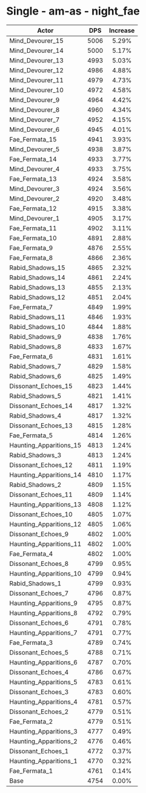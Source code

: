 # Single - am-as - night_fae
| Actor | DPS | Increase |
|---|:---:|:---:|
|Mind_Devourer_15|5006|5.29%|
|Mind_Devourer_14|5000|5.17%|
|Mind_Devourer_13|4993|5.03%|
|Mind_Devourer_12|4986|4.88%|
|Mind_Devourer_11|4979|4.73%|
|Mind_Devourer_10|4972|4.58%|
|Mind_Devourer_9|4964|4.42%|
|Mind_Devourer_8|4960|4.34%|
|Mind_Devourer_7|4952|4.15%|
|Mind_Devourer_6|4945|4.01%|
|Fae_Fermata_15|4941|3.93%|
|Mind_Devourer_5|4938|3.87%|
|Fae_Fermata_14|4933|3.77%|
|Mind_Devourer_4|4933|3.75%|
|Fae_Fermata_13|4924|3.58%|
|Mind_Devourer_3|4924|3.56%|
|Mind_Devourer_2|4920|3.48%|
|Fae_Fermata_12|4915|3.38%|
|Mind_Devourer_1|4905|3.17%|
|Fae_Fermata_11|4902|3.11%|
|Fae_Fermata_10|4891|2.88%|
|Fae_Fermata_9|4876|2.55%|
|Fae_Fermata_8|4866|2.36%|
|Rabid_Shadows_15|4865|2.32%|
|Rabid_Shadows_14|4861|2.24%|
|Rabid_Shadows_13|4855|2.13%|
|Rabid_Shadows_12|4851|2.04%|
|Fae_Fermata_7|4849|1.99%|
|Rabid_Shadows_11|4846|1.93%|
|Rabid_Shadows_10|4844|1.88%|
|Rabid_Shadows_9|4838|1.76%|
|Rabid_Shadows_8|4833|1.67%|
|Fae_Fermata_6|4831|1.61%|
|Rabid_Shadows_7|4829|1.58%|
|Rabid_Shadows_6|4825|1.49%|
|Dissonant_Echoes_15|4823|1.44%|
|Rabid_Shadows_5|4821|1.41%|
|Dissonant_Echoes_14|4817|1.32%|
|Rabid_Shadows_4|4817|1.32%|
|Dissonant_Echoes_13|4815|1.28%|
|Fae_Fermata_5|4814|1.26%|
|Haunting_Apparitions_15|4813|1.24%|
|Rabid_Shadows_3|4813|1.24%|
|Dissonant_Echoes_12|4811|1.19%|
|Haunting_Apparitions_14|4810|1.17%|
|Rabid_Shadows_2|4809|1.15%|
|Dissonant_Echoes_11|4809|1.14%|
|Haunting_Apparitions_13|4808|1.12%|
|Dissonant_Echoes_10|4805|1.07%|
|Haunting_Apparitions_12|4805|1.06%|
|Dissonant_Echoes_9|4802|1.00%|
|Haunting_Apparitions_11|4802|1.00%|
|Fae_Fermata_4|4802|1.00%|
|Dissonant_Echoes_8|4799|0.95%|
|Haunting_Apparitions_10|4799|0.94%|
|Rabid_Shadows_1|4799|0.93%|
|Dissonant_Echoes_7|4796|0.87%|
|Haunting_Apparitions_9|4795|0.87%|
|Haunting_Apparitions_8|4792|0.79%|
|Dissonant_Echoes_6|4791|0.78%|
|Haunting_Apparitions_7|4791|0.77%|
|Fae_Fermata_3|4789|0.74%|
|Dissonant_Echoes_5|4788|0.71%|
|Haunting_Apparitions_6|4787|0.70%|
|Dissonant_Echoes_4|4786|0.67%|
|Haunting_Apparitions_5|4783|0.61%|
|Dissonant_Echoes_3|4783|0.60%|
|Haunting_Apparitions_4|4781|0.57%|
|Dissonant_Echoes_2|4779|0.51%|
|Fae_Fermata_2|4779|0.51%|
|Haunting_Apparitions_3|4777|0.49%|
|Haunting_Apparitions_2|4776|0.46%|
|Dissonant_Echoes_1|4772|0.37%|
|Haunting_Apparitions_1|4770|0.32%|
|Fae_Fermata_1|4761|0.14%|
|Base|4754|0.00%|
